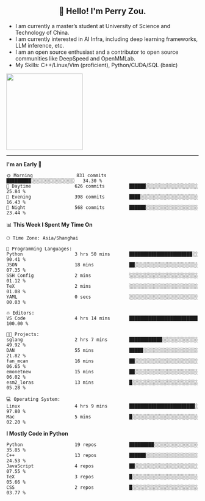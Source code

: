 <h2 align="center">👋 Hello! I'm Perry Zou.</h2>

- I am currently a master’s student at University of Science and Technology of China.
- I am currently interested in AI Infra, including deep learning frameworks, LLM inference, etc.
- I am an open source enthusiast and a contributor to open source communities like DeepSpeed and OpenMMLab.
- My Skills: C++/Linux/Vim (proficient), Python/CUDA/SQL (basic)

<img height=200 align="center" src="https://github-readme-stats.vercel.app/api?username=zonepg" />

-------

<!--START_SECTION:waka-->
**I'm an Early 🐤** 

```text
🌞 Morning                831 commits         █████████░░░░░░░░░░░░░░░░   34.30 % 
🌆 Daytime                626 commits         ██████░░░░░░░░░░░░░░░░░░░   25.84 % 
🌃 Evening                398 commits         ████░░░░░░░░░░░░░░░░░░░░░   16.43 % 
🌙 Night                  568 commits         ██████░░░░░░░░░░░░░░░░░░░   23.44 % 
```


📊 **This Week I Spent My Time On** 

```text
🕑︎ Time Zone: Asia/Shanghai

💬 Programming Languages: 
Python                   3 hrs 50 mins       ███████████████████████░░   90.41 % 
JSON                     18 mins             ██░░░░░░░░░░░░░░░░░░░░░░░   07.35 % 
SSH Config               2 mins              ░░░░░░░░░░░░░░░░░░░░░░░░░   01.12 % 
TeX                      2 mins              ░░░░░░░░░░░░░░░░░░░░░░░░░   01.08 % 
YAML                     0 secs              ░░░░░░░░░░░░░░░░░░░░░░░░░   00.03 % 

🔥 Editors: 
VS Code                  4 hrs 14 mins       █████████████████████████   100.00 % 

🐱‍💻 Projects: 
sglang                   2 hrs 7 mins        ████████████░░░░░░░░░░░░░   49.92 % 
DAN                      55 mins             █████░░░░░░░░░░░░░░░░░░░░   21.82 % 
fan_mcan                 16 mins             ██░░░░░░░░░░░░░░░░░░░░░░░   06.65 % 
emonetnew                15 mins             ██░░░░░░░░░░░░░░░░░░░░░░░   06.02 % 
esm2_loras               13 mins             █░░░░░░░░░░░░░░░░░░░░░░░░   05.28 % 

💻 Operating System: 
Linux                    4 hrs 9 mins        ████████████████████████░   97.80 % 
Mac                      5 mins              █░░░░░░░░░░░░░░░░░░░░░░░░   02.20 % 
```

**I Mostly Code in Python** 

```text
Python                   19 repos            █████████░░░░░░░░░░░░░░░░   35.85 % 
C++                      13 repos            ██████░░░░░░░░░░░░░░░░░░░   24.53 % 
JavaScript               4 repos             ██░░░░░░░░░░░░░░░░░░░░░░░   07.55 % 
TeX                      3 repos             █░░░░░░░░░░░░░░░░░░░░░░░░   05.66 % 
CSS                      2 repos             █░░░░░░░░░░░░░░░░░░░░░░░░   03.77 % 
```




<!--END_SECTION:waka-->
